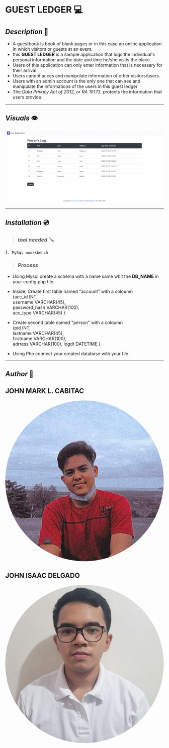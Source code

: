 # **GUEST LEDGER** :computer: 

## *Description* 	:ledger:
    
- A guestbook is book of blank pages or in this case an online application in which visitors or guests at an event.
- this **GUEST LEDGER** is a sample application that logs the individual's personal information and the date and time he/she visits the place. 
- Users of this application can only enter information that is necessary for their arrival.
- Users cannot acces and manipulate information of other visitors/users. 
- Users with an admin account is the only one that can see and manipulate the informations of the users in this guest ledger
- The *Data Privacy Act of 2012, or RA 10173*, protects the information that users provide.
---
 
 ## _Visuals_ :eye:

![log-in](visual/gif.gif)

---
## *Installation* :cd:
> ### *tool needed* :screwdriver:
    1. MySql woorkbench

> ### _Process_
- Using Mysql create a schema with a name same whit the **DB_NAME** in your config.php file.
- Inside, Create first table named "account" with a coloumn <br>(acc_id INT, <br>username VARCHAR(45), <br>password_hash VARCHAR(100), <br>acc_type VARCHAR(45) ).

- Create second table named "person" with a coloumn <br>(pid INT, <br>lastname VARCHAR(45), <br>firstname VARCHAR(100), <br>adrress VARCHAR(100), logdt DATETIME ).

- Using Php connect your created database with your file.
---
## *Author* :boy:

## **JOHN MARK L. CABITAC** <br>

<img src= "./visual/Jm_profile.jpg" style = "border-radius: 100%" >

## **JOHN ISAAC DELGADO**

<img src= "./visual/Delgado, John Isaac.jpg" style = "border-radius: 100%" >
